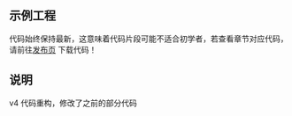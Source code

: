 ## 示例工程

代码始终保持最新，这意味着代码片段可能不适合初学者，若查看章节对应代码，请前往[发布页](https://github.com/XiaoTangr/JavaEELearn/releases)
下载代码！

## 说明

v4 代码重构，修改了之前的部分代码